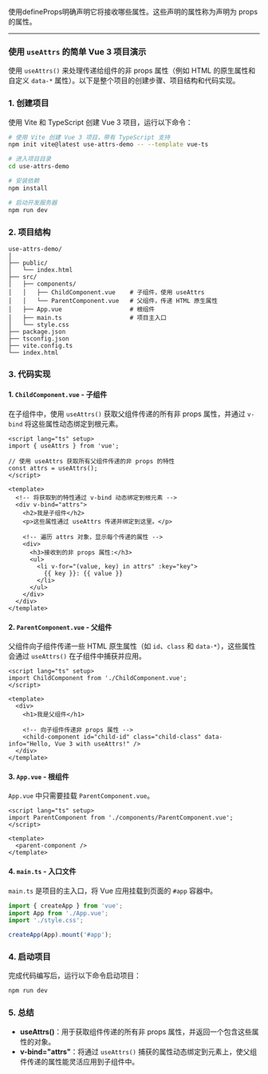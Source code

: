 使用defineProps明确声明它将接收哪些属性。这些声明的属性称为声明为 props 的属性。

------



### 使用 `useAttrs` 的简单 Vue 3 项目演示

使用 `useAttrs()` 来处理传递给组件的非 props 属性（例如 HTML 的原生属性和自定义 `data-*` 属性）。以下是整个项目的创建步骤、项目结构和代码实现。

### 1. 创建项目

使用 Vite 和 TypeScript 创建 Vue 3 项目，运行以下命令：

```bash
# 使用 Vite 创建 Vue 3 项目，带有 TypeScript 支持
npm init vite@latest use-attrs-demo -- --template vue-ts

# 进入项目目录
cd use-attrs-demo

# 安装依赖
npm install

# 启动开发服务器
npm run dev
```

### 2. 项目结构

```
use-attrs-demo/
│
├── public/
│   └── index.html
├── src/
│   ├── components/
│   │   ├── ChildComponent.vue    # 子组件，使用 useAttrs
│   │   └── ParentComponent.vue   # 父组件，传递 HTML 原生属性
│   ├── App.vue                   # 根组件
│   ├── main.ts                   # 项目主入口
│   └── style.css
├── package.json
├── tsconfig.json
├── vite.config.ts
└── index.html
```

### 3. 代码实现

#### 1. `ChildComponent.vue` - 子组件

在子组件中，使用 `useAttrs()` 获取父组件传递的所有非 props 属性，并通过 `v-bind` 将这些属性动态绑定到根元素。

```vue
<script lang="ts" setup>
import { useAttrs } from 'vue';

// 使用 useAttrs 获取所有父组件传递的非 props 的特性
const attrs = useAttrs();  
</script>

<template>
  <!-- 将获取到的特性通过 v-bind 动态绑定到根元素 -->
  <div v-bind="attrs">
    <h2>我是子组件</h2>
    <p>这些属性通过 useAttrs 传递并绑定到这里。</p>

    <!-- 遍历 attrs 对象，显示每个传递的属性 -->
    <div>
      <h3>接收到的非 props 属性:</h3>
      <ul>
        <li v-for="(value, key) in attrs" :key="key">
          {{ key }}: {{ value }}
        </li>
      </ul>
    </div>
  </div>
</template>
```

#### 2. `ParentComponent.vue` - 父组件

父组件向子组件传递一些 HTML 原生属性（如 `id`、`class` 和 `data-*`），这些属性会通过 `useAttrs()` 在子组件中捕获并应用。

```vue
<script lang="ts" setup>
import ChildComponent from './ChildComponent.vue';
</script>

<template>
  <div>
    <h1>我是父组件</h1>

    <!-- 向子组件传递非 props 属性 -->
    <child-component id="child-id" class="child-class" data-info="Hello, Vue 3 with useAttrs!" />
  </div>
</template>
```

#### 3. `App.vue` - 根组件

`App.vue` 中只需要挂载 `ParentComponent.vue`。

```vue
<script lang="ts" setup>
import ParentComponent from './components/ParentComponent.vue';
</script>

<template>
  <parent-component />
</template>
```

#### 4. `main.ts` - 入口文件

`main.ts` 是项目的主入口，将 Vue 应用挂载到页面的 `#app` 容器中。

```ts
import { createApp } from 'vue';
import App from './App.vue';
import './style.css';

createApp(App).mount('#app');
```

### 4. 启动项目

完成代码编写后，运行以下命令启动项目：

```bash
npm run dev
```

### 5. 总结

- **useAttrs()**：用于获取组件传递的所有非 props 属性，并返回一个包含这些属性的对象。
- **v-bind="attrs"**：将通过 `useAttrs()` 捕获的属性动态绑定到元素上，使父组件传递的属性能灵活应用到子组件中。

